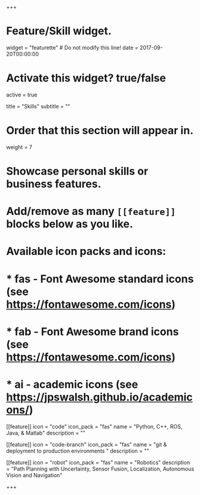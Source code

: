 +++
# Feature/Skill widget.
widget = "featurette"  # Do not modify this line!
date = 2017-09-20T00:00:00

# Activate this widget? true/false
active = true

title = "Skills"
subtitle = ""

# Order that this section will appear in.
weight = 7

# Showcase personal skills or business features.
# 
# Add/remove as many `[[feature]]` blocks below as you like.
# 
# Available icon packs and icons:
# * fas - Font Awesome standard icons (see https://fontawesome.com/icons)
# * fab - Font Awesome brand icons (see https://fontawesome.com/icons)
# * ai - academic icons (see https://jpswalsh.github.io/academicons/)

[[feature]]
  icon = "code"
  icon_pack = "fas"
  name = "Python, C++, ROS, Java, & Matlab"
  description = ""
  
[[feature]]
  icon = "code-branch"
  icon_pack = "fas"
  name = "git & deployment to production environments "
  description = ""  
  
[[feature]]
  icon = "robot"
  icon_pack = "fas"
  name = "Robotics"
  description = "Path Planning with Uncertainty, Sensor Fusion, Localization, Autonomous Vision and Navigation"

+++
